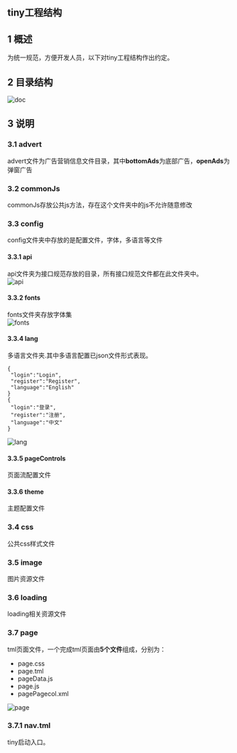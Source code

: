 ## tiny工程结构 

## 1 概述  
为统一规范，方便开发人员，以下对tiny工程结构作出约定。

## 2 目录结构    
 <img :src="$withBase('/tml-doc.png')" alt="doc">

## 3 说明  
### 3.1 advert   
advert文件为广告营销信息文件目录，其中**bottomAds**为底部广告，**openAds**为弹窗广告  
### 3.2 commonJs  
commonJs存放公共js方法，存在这个文件夹中的js不允许随意修改  
### 3.3 config  
config文件夹中存放的是配置文件，字体，多语言等文件  
#### 3.3.1 api  
api文件夹为接口规范存放的目录，所有接口规范文件都在此文件夹中。  
 <img :src="$withBase('/tml-doc-api.jpg')" alt="api">

#### 3.3.2 fonts  
fonts文件夹存放字体集  
 <img :src="$withBase('/tml-doc-fonts.jpg')" alt="fonts">

#### 3.3.4 lang 
多语言文件夹.其中多语言配置已json文件形式表现。
  
 ```
 {
  "login":"Login",
  "register":"Register",
  "language":"English"
}
{
  "login":"登录",
  "register":"注册",
  "language":"中文"
}
 ```   
 <img :src="$withBase('/tml-doc-lang.jpg')" alt="lang">

#### 3.3.5 pageControls
页面流配置文件    
#### 3.3.6 theme  
主题配置文件    
### 3.4 css 
公共css样式文件  
### 3.5 image  
图片资源文件  
### 3.6 loading  
loading相关资源文件  
### 3.7 page  
tml页面文件，一个完成tml页面由**5个文件**组成，分别为：  

* page.css
* page.tml
* pageData.js
* page.js
* pagePagecol.xml  

 <img :src="$withBase('/tml-doc-page.jpg')" alt="page">

### 3.7.1 nav.tml
tiny启动入口。
 